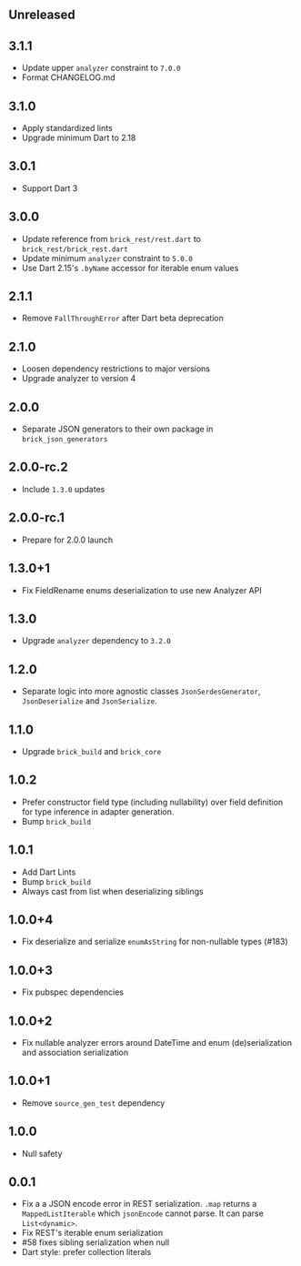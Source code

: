 ## Unreleased

## 3.1.1

- Update upper `analyzer` constraint to `7.0.0`
- Format CHANGELOG.md

## 3.1.0

- Apply standardized lints
- Upgrade minimum Dart to 2.18

## 3.0.1

- Support Dart 3

## 3.0.0

- Update reference from `brick_rest/rest.dart` to `brick_rest/brick_rest.dart`
- Update minimum `analyzer` constraint to `5.0.0`
- Use Dart 2.15's `.byName` accessor for iterable enum values

## 2.1.1

- Remove `FallThroughError` after Dart beta deprecation

## 2.1.0

- Loosen dependency restrictions to major versions
- Upgrade analyzer to version 4

## 2.0.0

- Separate JSON generators to their own package in `brick_json_generators`

## 2.0.0-rc.2

- Include `1.3.0` updates

## 2.0.0-rc.1

- Prepare for 2.0.0 launch

## 1.3.0+1

- Fix FieldRename enums deserialization to use new Analyzer API

## 1.3.0

- Upgrade `analyzer` dependency to `3.2.0`

## 1.2.0

- Separate logic into more agnostic classes `JsonSerdesGenerator`, `JsonDeserialize` and `JsonSerialize`.

## 1.1.0

- Upgrade `brick_build` and `brick_core`

## 1.0.2

- Prefer constructor field type (including nullability) over field definition for type inference in adapter generation.
- Bump `brick_build`

## 1.0.1

- Add Dart Lints
- Bump `brick_build`
- Always cast from list when deserializing siblings

## 1.0.0+4

- Fix deserialize and serialize `enumAsString` for non-nullable types (#183)

## 1.0.0+3

- Fix pubspec dependencies

## 1.0.0+2

- Fix nullable analyzer errors around DateTime and enum (de)serialization and association serialization

## 1.0.0+1

- Remove `source_gen_test` dependency

## 1.0.0

- Null safety

## 0.0.1

- Fix a a JSON encode error in REST serialization. `.map` returns a `MappedListIterable` which `jsonEncode` cannot parse. It can parse `List<dynamic>`.
- Fix REST's iterable enum serialization
- #58 fixes sibling serialization when null
- Dart style: prefer collection literals
